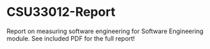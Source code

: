 # CSU33012-Report
Report on measuring software engineering for Software Engineering module. See included PDF for the full report!
